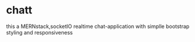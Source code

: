 # chatt
this a MERNstack,socketIO realtime chat-application with simplle bootstrap styling and responsiveness
